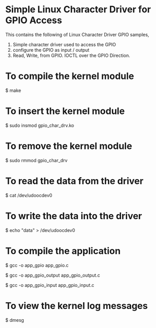 # Simple Linux Character Driver for GPIO Access

This contains the following of Linux Character Driver GPIO samples,
1. Simple character driver used to access the GPIO
2. configure the GPIO as input / output
3. Read, Write, from GPIO. IOCTL over the GPIO Direction.

# To compile the kernel module

$ make

# To insert the kernel module

$ sudo insmod gpio_char_drv.ko

# To remove the kernel module

$ sudo rmmod gpio_char_drv 

# To read the data from the driver

$ cat /dev/udoocdev0

# To write the data into the driver

$ echo "data" > /dev/udoocdev0

# To compile the application

$ gcc -o app_gpio app_gpio.c

$ gcc -o app_gpio_output app_gpio_output.c

$ gcc -o app_gpio_input app_gpio_input.c

# To view the kernel log messages

$ dmesg
